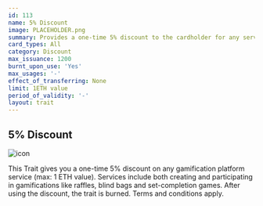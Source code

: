 ```yaml
---
id: 113
name: 5% Discount
image: PLACEHOLDER.png
summary: Provides a one-time 5% discount to the cardholder for any service on the Ether Cards gamification platform.
card_types: All
category: Discount
max_issuance: 1200
burnt_upon_use: 'Yes'
max_usages: '-'
effect_of_transferring: None
limit: 1ETH value
period_of_validity: '-'
layout: trait
---
```


## 5% Discount

![icon](/assets/images/trait-icons/{{page.image}})

This Trait gives you a one-time 5% discount on any gamification platform service (max: 1 ETH value). Services include both creating and participating in gamifications like raffles, blind bags and set-completion games. After using the discount, the trait is burned. Terms and conditions apply.
